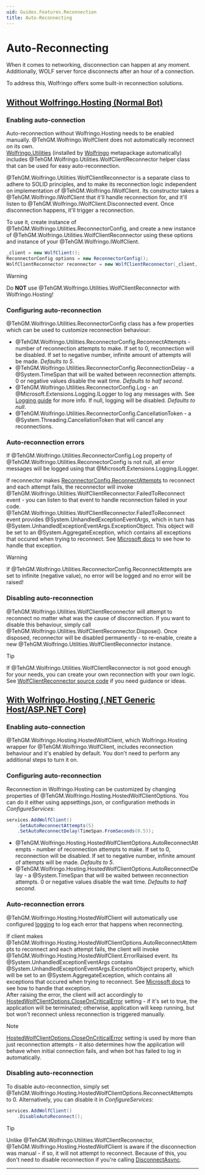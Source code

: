 ```yaml
---
uid: Guides.Features.Reconnection
title: Auto-Reconnecting
---
```


# Auto-Reconnecting
When it comes to networking, disconnection can happen at any moment. Additionally, WOLF server force disconnects after an hour of a connection.

To address this, Wolfringo offers some built-in reconnection solutions.

## [Without Wolfringo.Hosting (Normal Bot)](#tab/reconnecting-normal-bot)
### Enabling auto-connection
Auto-reconnection without Wolfringo.Hosting needs to be enabled manually. @TehGM.Wolfringo.WolfClient does not automatically reconnect on its own.  
[Wolfringo.Utilities](https://www.nuget.org/packages/Wolfringo.Utilities) (installed by [Wolfringo](https://www.nuget.org/packages/Wolfringo) metapackage automatically) includes @TehGM.Wolfringo.Utilities.WolfClientReconnector helper class that can be used for easy auto-reconnection.

@TehGM.Wolfringo.Utilities.WolfClientReconnector is a separate class to adhere to SOLID principles, and to make its reconnection logic independent on implementation of @TehGM.Wolfringo.IWolfClient. Its constructor takes a @TehGM.Wolfringo.IWolfClient that it'll handle reconnection for, and it'll listen to @TehGM.Wolfringo.IWolfClient.Disconnected event. Once disconnection happens, it'll trigger a reconnection.

To use it, create instance of @TehGM.Wolfringo.Utilities.ReconnectorConfig, and create a new instance of @TehGM.Wolfringo.Utilities.WolfClientReconnector using these options and instance of your @TehGM.Wolfringo.IWolfClient.

```csharp
_client = new WolfClient();
ReconnectorConfig options = new ReconnectorConfig();
WolfClientReconnector reconnector = new WolfClientReconnector(_client, options);
```

> [!WARNING]
> Do **NOT** use @TehGM.Wolfringo.Utilities.WolfClientReconnector with Wolfringo.Hosting!

### Configuring auto-reconnection
@TehGM.Wolfringo.Utilities.ReconnectorConfig class has a few properties which can be used to customize reconnection behaviour:
- @TehGM.Wolfringo.Utilities.ReconnectorConfig.ReconnectAttempts - number of reconnection attempts to make. If set to 0, reconnection will be disabled. If set to negative number, infinite amount of attempts will be made. *Defaults to 5*.
- @TehGM.Wolfringo.Utilities.ReconnectorConfig.ReconnectionDelay - a @System.TimeSpan that will be waited between reconnection attempts. 0 or negative values disable the wait time. *Defaults to half second*.
- @TehGM.Wolfringo.Utilities.ReconnectorConfig.Log - an @Microsoft.Extensions.Logging.ILogger to log any messages with. See [Logging guide](xref:Guides.Features.Logging) for more info. If null, logging will be disabled. *Defaults to null*.
- @TehGM.Wolfringo.Utilities.ReconnectorConfig.CancellationToken - a @System.Threading.CancellationToken that will cancel any reconnections.

### Auto-reconnection errors
If @TehGM.Wolfringo.Utilities.ReconnectorConfig.Log property of @TehGM.Wolfringo.Utilities.ReconnectorConfig is not null, all error messages will be logged using that @Microsoft.Extensions.Logging.ILogger.

If reconnector makes [ReconnectorConfig.ReconnectAttempts](xref:TehGM.Wolfringo.Utilities.ReconnectorConfig.ReconnectAttempts) to reconnect and each attempt fails, the reconnector will invoke @TehGM.Wolfringo.Utilities.WolfClientReconnector.FailedToReconnect event - you can listen to that event to handle reconnection failed in your code. @TehGM.Wolfringo.Utilities.WolfClientReconnector.FailedToReconnect event provides @System.UnhandledExceptionEventArgs, which in turn has @System.UnhandledExceptionEventArgs.ExceptionObject. This object will be set to an @System.AggregateException, which contains all exceptions that occured when trying to reconnect. See [Microsoft docs](https://docs.microsoft.com/en-gb/dotnet/api/system.aggregateexception?view=netcore-3.0) to see how to handle that exception.

> [!WARNING]
> If @TehGM.Wolfringo.Utilities.ReconnectorConfig.ReconnectAttempts are set to infinite (negative value), no error will be logged and no error will be raised!

### Disabling auto-reconnection
@TehGM.Wolfringo.Utilities.WolfClientReconnector will attempt to reconnect no matter what was the cause of disconnection. If you want to disable this behaviour, simply call @TehGM.Wolfringo.Utilities.WolfClientReconnector.Dispose(). Once disposed, reconnector will be disabled permanently - to re-enable, create a new @TehGM.Wolfringo.Utilities.WolfClientReconnector instance.

> [!TIP]
> If @TehGM.Wolfringo.Utilities.WolfClientReconnector is not good enough for your needs, you can create your own reconnection with your own logic. See [WolfClientReconnector source code](https://github.com/TehGM/Wolfringo/blob/master/Wolfringo.Utilities/WolfClientReconnector.cs) if you need guidance or ideas.

## [With Wolfringo.Hosting (.NET Generic Host/ASP.NET Core)](#tab/reconnecting-hosted-bot)
### Enabling auto-connection
@TehGM.Wolfringo.Hosting.HostedWolfClient, which Wolfringo.Hosting wrapper for @TehGM.Wolfringo.WolfClient, includes reconnection behaviour and it's enabled by default. You don't need to perform any additional steps to turn it on.

### Configuring auto-reconnection
Reconnection in Wolfringo.Hosting can be customized by changing properties of @TehGM.Wolfringo.Hosting.HostedWolfClientOptions. You can do it either using appsettings.json, or configuration methods in *ConfigureServices*:
```csharp
services.AddWolfClient()
    .SetAutoReconnectAttempts(5)
    .SetAutoReconnectDelay(TimeSpan.FromSeconds(0.5));
```

- @TehGM.Wolfringo.Hosting.HostedWolfClientOptions.AutoReconnectAttempts - number of reconnection attempts to make. If set to 0, reconnection will be disabled. If set to negative number, infinite amount of attempts will be made. *Defaults to 5*.
- @TehGM.Wolfringo.Hosting.HostedWolfClientOptions.AutoReconnectDelay - a @System.TimeSpan that will be waited between reconnection attempts. 0 or negative values disable the wait time. *Defaults to half second*.

### Auto-reconnection errors
@TehGM.Wolfringo.Hosting.HostedWolfClient will automatically use configured [logging](xref:Guides.Features.Logging) to log each error that happens when reconnecting.

If client makes @TehGM.Wolfringo.Hosting.HostedWolfClientOptions.AutoReconnectAttempts to reconnect and each attempt fails, the client will invoke @TehGM.Wolfringo.Hosting.HostedWolfClient.ErrorRaised event. Its @System.UnhandledExceptionEventArgs contains @System.UnhandledExceptionEventArgs.ExceptionObject property, which will be set to an @System.AggregateException, which contains all exceptions that occured when trying to reconnect. See [Microsoft docs](https://docs.microsoft.com/en-gb/dotnet/api/system.aggregateexception?view=netcore-3.0) to see how to handle that exception.  
After raising the error, the client will act accordingly to [HostedWolfClientOptions.CloseOnCriticalError](xref:TehGM.Wolfringo.Hosting.HostedWolfClientOptions.CloseOnCriticalError) setting - if it's set to true, the application will be terminated; otherwise, application will keep running, but bot won't reconnect unless reconnection is triggered manually.

> [!NOTE]
> [HostedWolfClientOptions.CloseOnCriticalError](xref:TehGM.Wolfringo.Hosting.HostedWolfClientOptions.CloseOnCriticalError) setting is used by more than just reconnection attempts - it also determines how the application will behave when initial connection fails, and when bot has failed to log in automatically.

### Disabling auto-reconnection
To disable auto-reconnection, simply set @TehGM.Wolfringo.Hosting.HostedWolfClientOptions.ReconnectAttempts to 0. Alternatively, you can disable it in *ConfigureServices*:
```csharp
services.AddWolfClient()
    .DisableAutoReconnect();
```

> [!TIP]
> Unlike @TehGM.Wolfringo.Utilities.WolfClientReconnector, @TehGM.Wolfringo.Hosting.HostedWolfClient is aware if the disconnection was manual - if so, it will not attempt to reconnect. Because of this, you don't need to disable reconnection if you're calling [DisconnectAsync](xref:TehGM.Wolfringo.Hosting.HostedWolfClient.DisconnectAsync(System.Threading.CancellationToken)). 

***